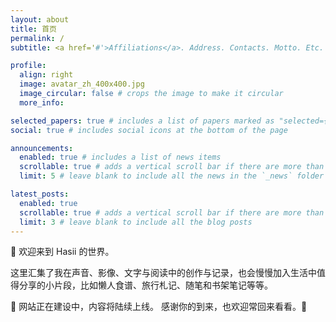```yaml
---
layout: about
title: 首页
permalink: /
subtitle: <a href='#'>Affiliations</a>. Address. Contacts. Motto. Etc.

profile:
  align: right
  image: avatar_zh_400x400.jpg
  image_circular: false # crops the image to make it circular
  more_info: 

selected_papers: true # includes a list of papers marked as "selected={true}"
social: true # includes social icons at the bottom of the page

announcements:
  enabled: true # includes a list of news items
  scrollable: true # adds a vertical scroll bar if there are more than 3 news items
  limit: 5 # leave blank to include all the news in the `_news` folder

latest_posts:
  enabled: true
  scrollable: true # adds a vertical scroll bar if there are more than 3 new posts items
  limit: 3 # leave blank to include all the blog posts
---
```

👋 欢迎来到 Hasii 的世界。

这里汇集了我在声音、影像、文字与阅读中的创作与记录，也会慢慢加入生活中值得分享的小片段，比如懒人食谱、旅行札记、随笔和书架笔记等等。

🌱 网站正在建设中，内容将陆续上线。
感谢你的到来，也欢迎常回来看看。🌙


